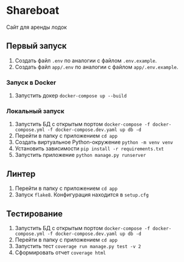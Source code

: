 # Shareboat

Сайт для аренды лодок

## Первый запуск

1. Создать файл `.env` по аналогии с файлом `.env.example`.
2. Создать файл `app/.env` по аналогии с файлом `app/.env.example`.

### Запуск в Docker

1. Запустить докер `docker-compose up --build`

### Локальный запуск

1. Запустить БД с открытым портом `docker-compose -f docker-compose.yml -f docker-compose.dev.yaml up db -d`
1. Перейти в папку с приложением `cd app`
2. Создать виртуальное Python-окружение `python -m venv venv`
3. Установить зависимости `pip install -r requirements.txt`
3. Запустить приложение `python manage.py runserver`
 
## Линтер

1. Перейти в папку с приложением `cd app`
2. Запуск `flake8`. Конфигурация находится в `setup.cfg`

## Тестирование

1. Запустить БД с открытым портом `docker-compose -f docker-compose.yml -f docker-compose.dev.yaml up db -d`
2. Перейти в папку с приложением `cd app`
3. Запустить тест `coverage run manage.py test -v 2`
4. Сформировать отчет `coverage html`
